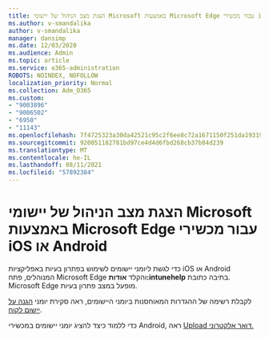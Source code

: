 ```yaml
---
title: הצגת מצב הניהול של יישומי Microsoft באמצעות Microsoft Edge עבור מכשירי iOS או Android
ms.author: v-smandalika
author: v-smandalika
manager: dansimp
ms.date: 12/03/2020
ms.audience: Admin
ms.topic: article
ms.service: o365-administration
ROBOTS: NOINDEX, NOFOLLOW
localization_priority: Normal
ms.collection: Adm_O365
ms.custom:
- "9003896"
- "9006502"
- "6950"
- "11143"
ms.openlocfilehash: 7f4725323a30da42521c95c2f6ee8c72a1671150f251da193199d140f17beb66
ms.sourcegitcommit: 920051182781bd97ce4d4d6fbd268cb37b84d239
ms.translationtype: MT
ms.contentlocale: he-IL
ms.lasthandoff: 08/11/2021
ms.locfileid: "57892384"
---
```

# <a name="view-the-management-status-of-microsoft-apps-by-using-microsoft-edge-for-ios-or-android-devices"></a>הצגת מצב הניהול של יישומי Microsoft באמצעות Microsoft Edge עבור מכשירי iOS או Android

כדי לגשת ליומני יישומים לשימוש בפתרון בעיות באפליקציות iOS או Android המנוהלים, פתח Microsoft Edge והקלד **אודות:intunehelp** בתיבה כתובת. Microsoft Edge מופעל במצב פתרון בעיות.

לקבלת רשימה של ההגדרות המאוחסנות ביומני היישומים, ראה סקירת יומני [הגנה על יישום לקוח](https://docs.microsoft.com/mem/intune/apps/app-protection-policy-settings-log).

כדי ללמוד כיצד להציג יומני יישומים במכשירי Android, ראה [Upload דואר אלקטרוני.](https://docs.microsoft.com/mem/intune/user-help/send-logs-to-your-it-admin-by-email-android)